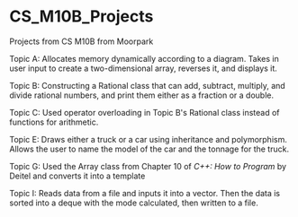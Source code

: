 # CS_M10B_Projects
Projects from CS M10B from Moorpark

Topic A: 
Allocates memory dynamically according to a diagram. Takes in user input to create a two-dimensional array, reverses it, and displays it.

Topic B:
Constructing a Rational class that can add, subtract, multiply, and divide rational numbers, and print them either as a fraction or a double.

Topic C:
Used operator overloading in Topic B's Rational class instead of functions for arithmetic. 

Topic E:
Draws either a truck or a car using inheritance and polymorphism. Allows the user to name the model of the car and the tonnage for the truck. 

Topic G:
Used the Array class from Chapter 10 of <i>C++: How to Program</i> by Deitel and converts it into a template

Topic I:
Reads data from a file and inputs it into a vector. Then the data is sorted into a deque with the mode calculated, then written to a file. 

